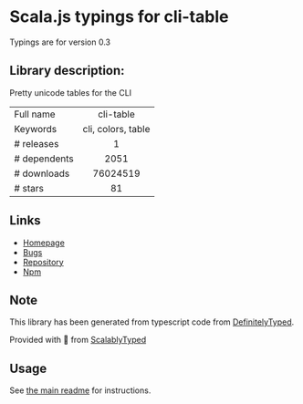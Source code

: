 
# Scala.js typings for cli-table

Typings are for version 0.3

## Library description:
Pretty unicode tables for the CLI

|                    |                 |
| ------------------ | :-------------: |
| Full name          | cli-table |
| Keywords           | cli, colors, table |
| # releases         | 1 |
| # dependents       | 2051 |
| # downloads        | 76024519 |
| # stars            | 81 |

## Links
- [Homepage](https://github.com/Automattic/cli-table)
- [Bugs](https://github.com/Automattic/cli-table/issues)
- [Repository](https://github.com/Automattic/cli-table)
- [Npm](https://www.npmjs.com/package/cli-table)
    


## Note
This library has been generated from typescript code from [DefinitelyTyped](https://definitelytyped.org).

Provided with :purple_heart: from [ScalablyTyped](https://github.com/oyvindberg/ScalablyTyped)

## Usage
See [the main readme](../../readme.md) for instructions.


